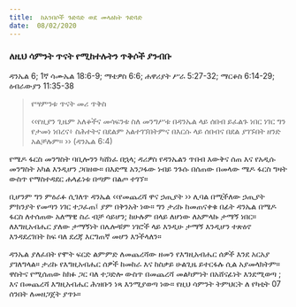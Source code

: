 ```yaml
---
title:  ከአንበሶች ጉድጓድ ወደ መላዕክት ጉድጓድ
date:  08/02/2020
---
```


### ለዚህ ሳምንት ጥናት የሚከተሉትን ጥቅሶች ያንብቡ
ዳንኤል 6; 1ኛ ሳሙኤል 18:6-9; ማቴዎስ 6:6; ሐዋሪያት ሥራ 5:27-32; ማርቆስ 6:14-29; ዕብራውያን 11:35-38

> <p>የሣምንቱ ጥናት መሪ ጥቅስ</p>
> ‹‹የዚያን ጊዜም አለቆችና መሳፍንቱ ስለ መንግሥቱ በዳንኤል ላይ ሰበብ ይፈልጉ ነበር ነገር ግን የታመነ ነበረና፥ ስሕተትና በደልም አልተገኘበትምና በእርሱ ላይ ሰበብና በደል ያገኙበት ዘንድ አልቻሉም። ›› (ዳንኤል 6:4)

የሜዶ ፋርስ መንግስት ባቢሎንን ካሸነፈ በኋላ; ዳሪዎስ የዳንኤልን ጥበብ እውቅና ሰጠ እና የአዲሱ መንግስት አካል እንዲሆን ጋበዘው። በእድሜ አንጋፋው ነብይ ንጉሱ በሰጠው በመላው ሜዶ ፋርስ ግዛት ውስጥ የማስተዳደር ሐላፊነቱ በጣም በልጦ ተገኘ።

ቢሆንም ግን ምዕራፉ ሲገለጥ ዳንኤል ‹‹የመጨረሻ ዋና ኃጢያት ›› ሊባል በሚችለው ኃጢያት ምክንያት የመጣን ነገር ተጋፈጠ፤ ያም በቅንአት ነው። ግን ታሪኩ ከመጠናቀቁ በፊት ዳንኤል በሜዶ ፋርስ ለተሰጠው አለማዊ ስራ ብቻ ሳይሆን; ከሁሉም በላይ ለሆነው ለአምላኩ ታማኝ ነበር። ለእግዚአብሔር ያለው ታማኝነት በሌሎቹም ነገሮች ላይ እንዲሁ ታማኝ እንዲሆን ተጽዕኖ እንዳደረገበት ከፍ ባለ ደረጃ እርግጠኛ መሆን እንችላለን።

ዳንኤል ያለፈበት የሞት ፍርድ ልምምድ ለመጨረሻው ዘመን የእግዚአብሔር ሰዎች እንደ አርአያ ያገለግላል። ታሪኩ የእግዚአብሔር ሰዎች ከመከራ እና ከስቃይ ሁልጊዜ ይተርፋሉ ሲል አያመላክትም። ዋስትና የሚሰጠው ከክፉ ጋር ባለ ተጋድሎ ውስጥ በመጨረሻ መልካምነት በአሸናፊነት እንደሚወጣ ; እና በመጨረሻ እግዚአብሔር ሕዝቡን ነጻ እንሚያወጣ ነው።   			      የዚህ ሳምንት ትምህርት ለ የካቲት 07 ሰንበት ለመዘጋጀት ያጥኑ።